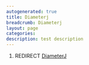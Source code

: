 ```yaml
---
autogenerated: true
title: Diameterj
breadcrumb: Diameterj
layout: page
categories: 
description: test description
---
```


1.  REDIRECT [DiameterJ](DiameterJ )
